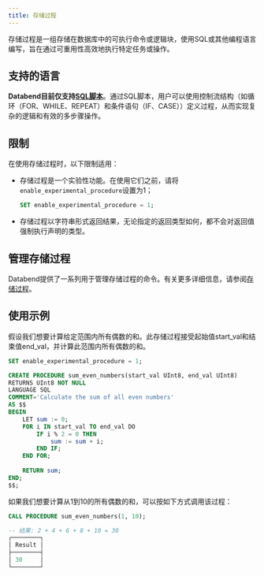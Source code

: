 ```yaml
---
title: 存储过程
---
```


存储过程是一组存储在数据库中的可执行命令或逻辑块，使用SQL或其他编程语言编写，旨在通过可重用性高效地执行特定任务或操作。

## 支持的语言

**Databend目前仅支持[SQL脚本](/sql/sql-reference/sql-scripting)**。通过SQL脚本，用户可以使用控制流结构（如循环（FOR、WHILE、REPEAT）和条件语句（IF、CASE））定义过程，从而实现复杂的逻辑和有效的多步骤操作。

## 限制

在使用存储过程时，以下限制适用：

- 存储过程是一个实验性功能。在使用它们之前，请将`enable_experimental_procedure`设置为1；

    ```sql
    SET enable_experimental_procedure = 1;
    ```

- 存储过程以字符串形式返回结果，无论指定的返回类型如何，都不会对返回值强制执行声明的类型。

## 管理存储过程

Databend提供了一系列用于管理存储过程的命令。有关更多详细信息，请参阅[存储过程](/sql/sql-commands/ddl/procedure/)。

## 使用示例

假设我们想要计算给定范围内所有偶数的和。此存储过程接受起始值start_val和结束值end_val，并计算此范围内所有偶数的和。

```sql
SET enable_experimental_procedure = 1;

CREATE PROCEDURE sum_even_numbers(start_val UInt8, end_val UInt8) 
RETURNS UInt8 NOT NULL 
LANGUAGE SQL 
COMMENT='Calculate the sum of all even numbers' 
AS $$
BEGIN
    LET sum := 0;
    FOR i IN start_val TO end_val DO
        IF i % 2 = 0 THEN
            sum := sum + i;
        END IF;
    END FOR;
    
    RETURN sum;
END;
$$;
```

如果我们想要计算从1到10的所有偶数的和，可以按如下方式调用该过程：

```sql
CALL PROCEDURE sum_even_numbers(1, 10);

-- 结果: 2 + 4 + 6 + 8 + 10 = 30
┌────────┐
│ Result │
├────────┤
│ 30     │
└────────┘
```